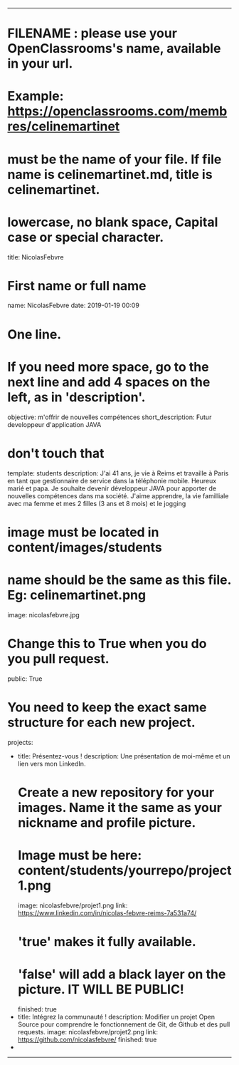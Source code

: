 ﻿---

# FILENAME : please use your OpenClassrooms's name, available in your url.
# Example: https://openclassrooms.com/membres/celinemartinet
# must be the name of your file. If file name is celinemartinet.md, title is celinemartinet.
# lowercase, no blank space, Capital case or special character.
title: NicolasFebvre

# First name or full name
name: NicolasFebvre
date: 2019-01-19 00:09

# One line.
# If you need more space, go to the next line and add 4 spaces on the left, as in 'description'.
objective: m'offrir de nouvelles compétences
short_description: Futur developpeur d'application JAVA
# don't touch that
template: students
description:
    J'ai 41 ans, je vie à Reims et travaille à Paris en tant que gestionnaire de service dans la téléphonie mobile. Heureux marié et papa. Je souhaite devenir développeur JAVA pour apporter de nouvelles compétences dans ma société. J'aime apprendre, la vie familliale avec ma femme et mes 2 filles (3 ans et 8 mois) et le jogging

# image must be located in content/images/students
# name should be the same as this file. Eg: celinemartinet.png
image: nicolasfebvre.jpg

# Change this to True when you do you pull request.
public: True

# You need to keep the exact same structure for each new project.
projects:
  - title: Présentez-vous !
    description: Une présentation de moi-même et un lien vers mon LinkedIn.
    # Create a new repository for your images. Name it the same as your nickname and profile picture.
    # Image must be here: content/students/yourrepo/project1.png
    image: nicolasfebvre/projet1.png
    link: https://www.linkedin.com/in/nicolas-febvre-reims-7a531a74/
    # 'true' makes it fully available.
    # 'false' will add a black layer on the picture. IT WILL BE PUBLIC!
    finished: true
  - title: Intégrez la communauté !
    description: Modifier un projet Open Source pour comprendre le fonctionnement de Git, de Github et des pull requests. 
    image: nicolasfebvre/projet2.png
    link: https://github.com/nicolasfebvre/
    finished: true
  - 
---
